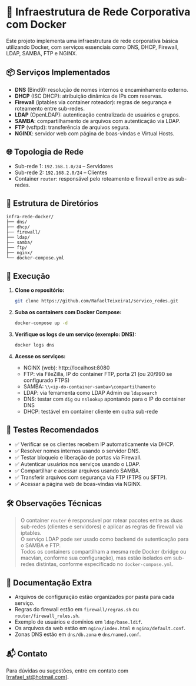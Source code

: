 
# 🏢 Infraestrutura de Rede Corporativa com Docker

Este projeto implementa uma infraestrutura de rede corporativa básica utilizando Docker, com serviços essenciais como DNS, DHCP, Firewall, LDAP, SAMBA, FTP e NGINX.

## 📦 Serviços Implementados

- **DNS** (Bind9): resolução de nomes internos e encaminhamento externo.
- **DHCP** (ISC DHCP): atribuição dinâmica de IPs com reservas.
- **Firewall** (iptables via container roteador): regras de segurança e roteamento entre sub-redes.
- **LDAP** (OpenLDAP): autenticação centralizada de usuários e grupos.
- **SAMBA**: compartilhamento de arquivos com autenticação via LDAP.
- **FTP** (vsftpd): transferência de arquivos segura.
- **NGINX**: servidor web com página de boas-vindas e Virtual Hosts.

## 🌐 Topologia de Rede

- Sub-rede 1: `192.168.1.0/24` – Servidores
- Sub-rede 2: `192.168.2.0/24` – Clientes
- Container `router`: responsável pelo roteamento e firewall entre as sub-redes.

## 📁 Estrutura de Diretórios

```
infra-rede-docker/
├── dns/
├── dhcp/
├── firewall/
├── ldap/
├── samba/
├── ftp/
├── nginx/
└── docker-compose.yml
```

## 🚀 Execução

1. **Clone o repositório:**

   ```bash
   git clone https://github.com/RafaelTeixeira1/servico_redes.git
   ```

2. **Suba os containers com Docker Compose:**

   ```bash
   docker-compose up -d
   ```

3. **Verifique os logs de um serviço (exemplo: DNS):**

   ```bash
   docker logs dns
   ```

4. **Acesse os serviços:**

   - NGINX (web): http://localhost:8080  
   - FTP: via FileZilla, IP do container FTP, porta 21 (ou 20/990 se configurado FTPS)  
   - SAMBA: `\\<ip-do-container-samba>\compartilhamento`  
   - LDAP: via ferramenta como LDAP Admin ou `ldapsearch`  
   - DNS: testar com `dig` ou `nslookup` apontando para o IP do container DNS  
   - DHCP: testável em container cliente em outra sub-rede  

## 🧪 Testes Recomendados

- ✅ Verificar se os clientes recebem IP automaticamente via DHCP.
- ✅ Resolver nomes internos usando o servidor DNS.
- ✅ Testar bloqueio e liberação de portas via Firewall.
- ✅ Autenticar usuários nos serviços usando o LDAP.
- ✅ Compartilhar e acessar arquivos usando SAMBA.
- ✅ Transferir arquivos com segurança via FTP (FTPS ou SFTP).
- ✅ Acessar a página web de boas-vindas via NGINX.

## 🛠️ Observações Técnicas

> O container `router` é responsável por rotear pacotes entre as duas sub-redes (clientes e servidores) e aplicar as regras de firewall via iptables.  
> O serviço LDAP pode ser usado como backend de autenticação para o SAMBA e FTP.  
> Todos os containers compartilham a mesma rede Docker (bridge ou macvlan, conforme sua configuração), mas estão isolados em sub-redes distintas, conforme especificado no `docker-compose.yml`.

## 📑 Documentação Extra

- Arquivos de configuração estão organizados por pasta para cada serviço.
- Regras do firewall estão em `firewall/regras.sh` ou `router/firewall_rules.sh`.
- Exemplo de usuários e domínios em `ldap/base.ldif`.
- Os arquivos da web estão em `nginx/index.html` e `nginx/default.conf`.
- Zonas DNS estão em `dns/db.zona` e `dns/named.conf`.

## 📬 Contato

Para dúvidas ou sugestões, entre em contato com [rrafael_st@hotmail.com].
